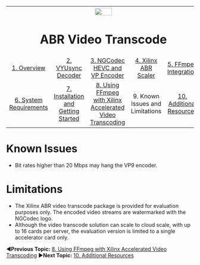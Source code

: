 
<table style="width:100%">
  <tr>
    <th width="100%" colspan="6"><img src="https://www.xilinx.com/content/dam/xilinx/imgs/press/media-kits/corporate/xilinx-logo.png" width="30%"/><h1>ABR Video Transcode</h2>
</th>
  </tr>
  <tr>
    <td align="center"><a href="README.md">1. Overview</a></td>
    <td align="center"><a href="vyusync-decoder.md">2. VYUsync Decoder</a></td>
    <td align="center"><a href="ngcodec-hevc-vp9-encoder.md">3. NGCodec HEVC and VP Encoder</a></td>
    <td align="center"><a href="xilinx-abr-scaler.md">4. Xilinx ABR Scaler</a></td>
    <td align="center"><a href="ffmpeg-integration.md">5. FFmpeg Integration</a></td>
    </tr>
    <tr>
    <td align="center"><a href="system-requirements.md">6. System Requirements</a></td>
    <td align="center"><a href="installation-and-getting-started.md">7. Installation and Getting Started</a></td>
    <td align="center"><a href="using-ffmpeg-with-xilinx.md">8. Using FFmpeg with Xilinx Accelerated Video Transcoding</a></td>
    <td align="center">9. Known Issues and Limitations</td>
    <td align="center"><a href="additional-resources.md">10. Additional Resources</td>
  </tr>
</table>

# Known Issues
* Bit rates higher than 20 Mbps may hang the VP9 encoder. 

# Limitations
* The Xilinx ABR video transcode package is provided for evaluation purposes only. The encoded video streams are watermarked with the NGCodec logo.
* Although the video transcode solution can scale to cloud scale, with up to 16 cards per server, the evaluation version is limited to a single accelerator card only.


:arrow_backward:**Previous Topic:**  [8. Using FFmpeg with Xilinx Accelerated Video Transcoding](using-ffmpeg-with-xilinx.md)
:arrow_forward:**Next Topic:**  [10. Additional Resources](additional-resources.md)

